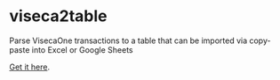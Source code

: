 # viseca2table

Parse VisecaOne transactions to a table that can be imported via copy-paste into Excel or Google Sheets

[Get it here](https://nathanvogel.github.io/viseca2table/).
